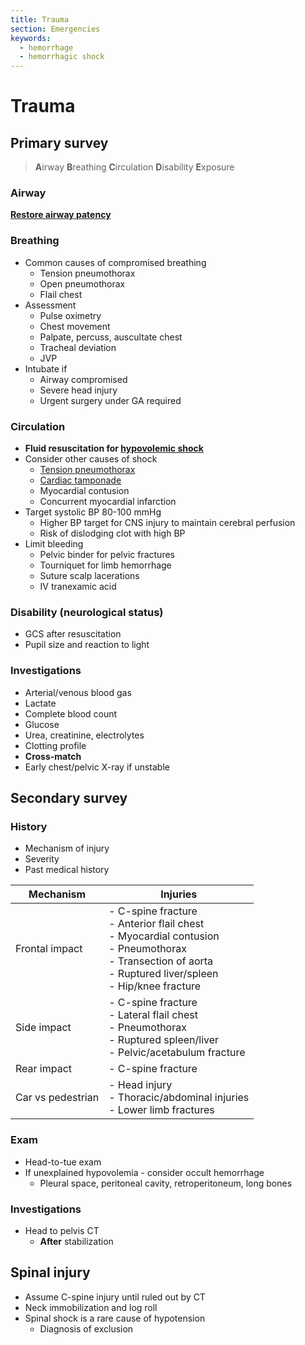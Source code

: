 ```yaml
---
title: Trauma
section: Emergencies
keywords:
  - hemorrhage
  - hemorrhagic shock
---
```


# Trauma

## Primary survey

> **A**irway **B**reathing **C**irculation **D**isability **E**xposure

### Airway

**[Restore airway patency](airway-management)**

### Breathing

- Common causes of compromised breathing
  - Tension pneumothorax
  - Open pneumothorax
  - Flail chest
- Assessment
  - Pulse oximetry
  - Chest movement
  - Palpate, percuss, auscultate chest
  - Tracheal deviation
  - JVP
- Intubate if
  - Airway compromised
  - Severe head injury
  - Urgent surgery under GA required

### Circulation

- **Fluid resuscitation for [hypovolemic shock](shock-hypovolemic)**
- Consider other causes of shock
  - [Tension pneumothorax](tension-pneumothorax)
  - [Cardiac tamponade](shock-obstructive#cardiac-tamponade)
  - Myocardial contusion
  - Concurrent myocardial infarction
- Target systolic BP 80-100 mmHg
  - Higher BP target for CNS injury to maintain cerebral perfusion
  - Risk of dislodging clot with high BP
- Limit bleeding
  - Pelvic binder for pelvic fractures
  - Tourniquet for limb hemorrhage
  - Suture scalp lacerations
  - IV tranexamic acid

### Disability (neurological status)

- GCS after resuscitation
- Pupil size and reaction to light

### Investigations

- Arterial/venous blood gas
- Lactate
- Complete blood count
- Glucose
- Urea, creatinine, electrolytes
- Clotting profile
- **Cross-match**
- Early chest/pelvic X-ray if unstable

## Secondary survey

### History

- Mechanism of injury
- Severity
- Past medical history

| Mechanism         | Injuries                                                                                                                                                             |
|-------------------|----------------------------------------------------------------------------------------------------------------------------------------------------------------------|
| Frontal impact    | - C-spine fracture<br>- Anterior flail chest<br>- Myocardial contusion<br>- Pneumothorax<br>- Transection of aorta<br>- Ruptured liver/spleen<br>- Hip/knee fracture |
| Side impact       | - C-spine fracture<br>- Lateral flail chest<br>- Pneumothorax<br>- Ruptured spleen/liver<br>- Pelvic/acetabulum fracture                                             |
| Rear impact       | - C-spine fracture                                                                                                                                                   |
| Car vs pedestrian | - Head injury<br>- Thoracic/abdominal injuries<br>- Lower limb fractures                                                                                             |

### Exam

- Head-to-tue exam
- If unexplained hypovolemia - consider occult hemorrhage
  - Pleural space, peritoneal cavity, retroperitoneum, long bones

### Investigations

- Head to pelvis CT
  - **After** stabilization

## Spinal injury

- Assume C-spine injury until ruled out by CT
- Neck immobilization and log roll
- Spinal shock is a rare cause of hypotension
  - Diagnosis of exclusion

